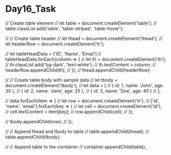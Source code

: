 # Day16_Task

// Create table element
// let table = document.createElement('table');
// table.classList.add('table', 'table-striped', 'table-hover'); 

// // Create table header
// let thead = document.createElement('thead');
// let headerRow = document.createElement('tr');

// let tableHeadData = ['ID', 'Name', 'Email']
// tableHeadData.forEach(column => {
//     let th = document.createElement('th');
//     th.classList.add('bg-dark', 'text-white');
//     th.textContent = column;
//     headerRow.appendChild(th);
// });
// thead.appendChild(headerRow);

// // Create table body with sample data
// let tbody = document.createElement('tbody');
// let data = [
//     { id: 1, name: 'John', age: 30 },
//     { id: 2, name: 'Jane', age: 25 },
//     { id: 3, name: 'Doe', age: 40 }
// ];

// data.forEach(item => {
//     let row = document.createElement('tr');
//     ['id', 'name', 'email'].forEach(key => {
//         let cell = document.createElement('td');
//         cell.textContent = item[key];
//         row.appendChild(cell);
//     });

//     tbody.appendChild(row);
// });

// // Append thead and tbody to table
// table.appendChild(thead);
// table.appendChild(tbody);

// // Append table to the ciontainer
// container.appendChild(table);